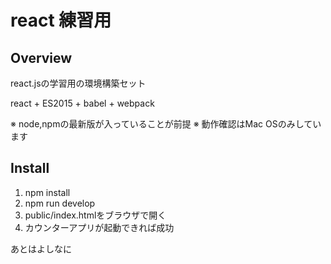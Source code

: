 # react 練習用
## Overview

react.jsの学習用の環境構築セット

react + ES2015 + babel + webpack

※ node,npmの最新版が入っていることが前提
※ 動作確認はMac OSのみしています

## Install
1. npm install
1. npm run develop
1. public/index.htmlをブラウザで開く
1. カウンターアプリが起動できれば成功

あとはよしなに
